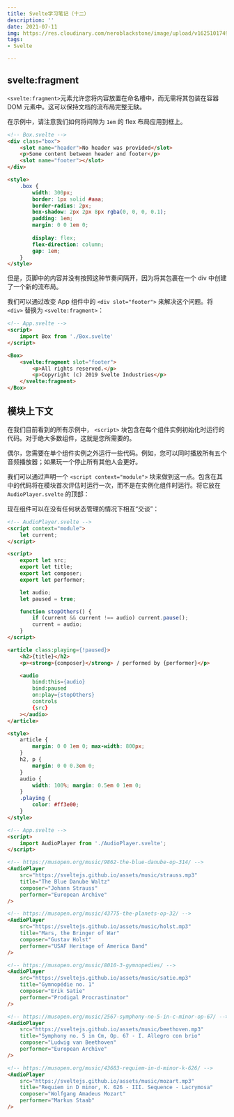 ```yaml
---
title: Svelte学习笔记（十二）
description: ''
date: 2021-07-11
img: https://res.cloudinary.com/neroblackstone/image/upload/v1625101749/svelte_y2yhr6.png
tags:
- Svelte

---
```

## svelte:fragment

`<svelte:fragment>`元素允许您将内容放置在命名槽中，而无需将其包装在容器 DOM 元素中。这可以保持文档的流布局完整无缺。

在示例中，请注意我们如何将间隙为 `1em` 的 flex 布局应用到框上。

``` html
<!-- Box.svelte -->
<div class="box">
	<slot name="header">No header was provided</slot>
	<p>Some content between header and footer</p>
	<slot name="footer"></slot>
</div>

<style>
	.box {
		width: 300px;
		border: 1px solid #aaa;
		border-radius: 2px;
		box-shadow: 2px 2px 8px rgba(0, 0, 0, 0.1);
		padding: 1em;
		margin: 0 0 1em 0;
		
		display: flex;
		flex-direction: column;
		gap: 1em;
	}
</style>
```

但是，页脚中的内容并没有按照这种节奏间隔开，因为将其包裹在一个 div 中创建了一个新的流布局。

我们可以通过改变 App 组件中的 `<div slot="footer">` 来解决这个问题。将 `<div>` 替换为 `<svelte:fragment>`：

``` html
<!-- App.svelte -->
<script>
	import Box from './Box.svelte'
</script>

<Box>
	<svelte:fragment slot="footer">
		<p>All rights reserved.</p>
		<p>Copyright (c) 2019 Svelte Industries</p>
	</svelte:fragment>
</Box>
```

## 模块上下文

在我们目前看到的所有示例中， `<script>` 块包含在每个组件实例初始化时运行的代码。对于绝大多数组件，这就是您所需要的。

偶尔，您需要在单个组件实例之外运行一些代码。例如，您可以同时播放所有五个音频播放器；如果玩一个停止所有其他人会更好。

我们可以通过声明一个 `<script context="module">` 块来做到这一点。包含在其中的代码将在模块首次评估时运行一次，而不是在实例化组件时运行。将它放在 `AudioPlayer.svelte` 的顶部：

现在组件可以在没有任何状态管理的情况下相互“交谈”：

``` html
<!-- AudioPlayer.svelte -->
<script context="module">
	let current;
</script>

<script>
	export let src;
	export let title;
	export let composer;
	export let performer;

	let audio;
	let paused = true;

	function stopOthers() {
		if (current && current !== audio) current.pause();
		current = audio;
	}
</script>

<article class:playing={!paused}>
	<h2>{title}</h2>
	<p><strong>{composer}</strong> / performed by {performer}</p>

	<audio
		bind:this={audio}
		bind:paused
		on:play={stopOthers}
		controls
		{src}
	></audio>
</article>

<style>
	article {
		margin: 0 0 1em 0; max-width: 800px;
	}
	h2, p {
		margin: 0 0 0.3em 0;
	}
	audio {
		width: 100%; margin: 0.5em 0 1em 0;
	}
	.playing {
		color: #ff3e00;
	}
</style>
```

``` html
<!-- App.svelte -->
<script>
	import AudioPlayer from './AudioPlayer.svelte';
</script>

<!-- https://musopen.org/music/9862-the-blue-danube-op-314/ -->
<AudioPlayer
	src="https://sveltejs.github.io/assets/music/strauss.mp3"
	title="The Blue Danube Waltz"
	composer="Johann Strauss"
	performer="European Archive"
/>

<!-- https://musopen.org/music/43775-the-planets-op-32/ -->
<AudioPlayer
	src="https://sveltejs.github.io/assets/music/holst.mp3"
	title="Mars, the Bringer of War"
	composer="Gustav Holst"
	performer="USAF Heritage of America Band"
/>

<!-- https://musopen.org/music/8010-3-gymnopedies/ -->
<AudioPlayer
	src="https://sveltejs.github.io/assets/music/satie.mp3"
	title="Gymnopédie no. 1"
	composer="Erik Satie"
	performer="Prodigal Procrastinator"
/>

<!-- https://musopen.org/music/2567-symphony-no-5-in-c-minor-op-67/ -->
<AudioPlayer
	src="https://sveltejs.github.io/assets/music/beethoven.mp3"
	title="Symphony no. 5 in Cm, Op. 67 - I. Allegro con brio"
	composer="Ludwig van Beethoven"
	performer="European Archive"
/>

<!-- https://musopen.org/music/43683-requiem-in-d-minor-k-626/ -->
<AudioPlayer
	src="https://sveltejs.github.io/assets/music/mozart.mp3"
	title="Requiem in D minor, K. 626 - III. Sequence - Lacrymosa"
	composer="Wolfgang Amadeus Mozart"
	performer="Markus Staab"
/>
```

